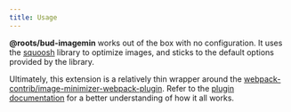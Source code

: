 ```yaml
---
title: Usage
---
```


**@roots/bud-imagemin** works out of the box with no configuration. It uses the [squoosh](https://squoosh.app/) library to optimize images, and sticks to the default options provided by the library.

Ultimately, this extension is a relatively thin wrapper around the [webpack-contrib/image-minimizer-webpack-plugin](https://github.com/webpack-contrib/image-minimizer-webpack-plugin). Refer to the [plugin documentation](https://github.com/webpack-contrib/image-minimizer-webpack-plugin) for a better understanding of how it all works.
